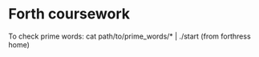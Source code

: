 # Forth coursework

To check prime words: cat path/to/prime_words/* | ./start (from forthress home)
